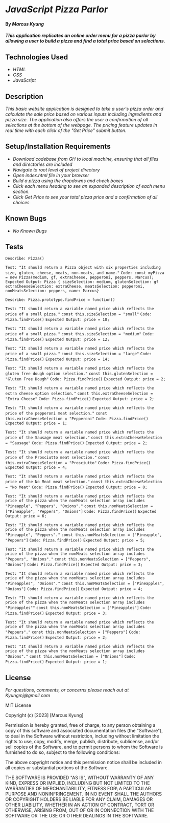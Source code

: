# _JavaScript Pizza Parlor_

#### By _**Marcus Kyung**_

#### _This application replicates an online order menu for a pizza parlor by allowing a user to build a pizza and find a total price based on selections._

## Technologies Used

* _HTML_
* _CSS_
* _JavaScript_

## Description

_This basic website application is designed to take a user's pizza order and calculate the sale price based on various inputs including ingredients and pizza size. The application also offers the user a confirmation of all selections at the bottom of the webpage. The pricing feature updates in real time with each click of the "Get Price" submit button._

## Setup/Installation Requirements

* _Download codebase from GH to local machine, ensuring that all files and directories are included_
* _Navigate to root level of project directory_
* _Open index.html file in your browser_
* _Build a pizza using the dropdowns and check boxes_
* _Click each menu heading to see an expanded description of each menu section._
* _Click Get Price to see your total pizza price and a confirmation of all choices_

## Known Bugs

* _No Known Bugs_

## Tests
```Describe: Pizza()```

```Test: "It should return a Pizza object with six properties including size, gluten, cheese, meats, non-meats, and name."```
```Code: const myPizza = new Pizza(medium, gf, extraCheese, pepperoni, peppers, Marcus);```
```Expected Output: Pizza { sizeSelection: medium, glutenSelection: gf extraCheeseSelection: extraCheese, meatsSelection: pepperoni, nonMeatsSelection: peppers, name: Marcus}```

```Describe: Pizza.prototype.findPrice = function()```

```Test: "It should return a variable named price which reflects the price of a small pizza."```
```const this.sizeSelection = "small"```
```Code: Pizza.findPrice()```
```Expected Output: price = 10;```

```Test: "It should return a variable named price which reflects the price of a small pizza."```
```const this.sizeSelection = "medium"```
```Code: Pizza.findPrice()```
```Expected Output: price = 12;```

```Test: "It should return a variable named price which reflects the price of a small pizza."```
```const this.sizeSelection = "large"```
```Code: Pizza.findPrice()```
```Expected Output: price = 14;```

```Test: "It should return a variable named price which reflects the gluten free dough option selection."```
```const this.glutenSelection = "Gluten Free Dough"```
```Code: Pizza.findPrice()```
```Expected Output: price = 2;```

```Test: "It should return a variable named price which reflects the extra cheese option selection."```
```const this.extraCheeseSelection = "Extra Cheese"```
```Code: Pizza.findPrice()```
```Expected Output: price = 2;```

```Test: "It should return a variable named price which reflects the price of the pepperoni meat selection."```
```const this.extraCheeseSelection = "Pepperoni"```
```Code: Pizza.findPrice()```
```Expected Output: price = 1;```

```Test: "It should return a variable named price which reflects the price of the Sausage meat selection."```
```const this.extraCheeseSelection = "Sausage"```
```Code: Pizza.findPrice()```
```Expected Output: price = 2;```

```Test: "It should return a variable named price which reflects the price of the Prosciutto meat selection."```
```const this.extraCheeseSelection = "Prosciutto"```
```Code: Pizza.findPrice()```
```Expected Output: price = 4;```

```Test: "It should return a variable named price which reflects the price of the No Meat meat selection."```
```const this.extraCheeseSelection = "No Meat"```
```Code: Pizza.findPrice()```
```Expected Output: price = 0;```

```Test: "It should return a variable named price which reflects the price of the pizza when the nonMeats selection array includes "Pineapple", "Peppers", "Onions"."```
```const this.nonMeatsSelection = ["Pineapple", "Peppers", "Onions"]```
```Code: Pizza.findPrice()```
```Expected Output: price = 6;```

```Test: "It should return a variable named price which reflects the price of the pizza when the nonMeats selection array includes "Pineapple", "Peppers"."```
```const this.nonMeatsSelection = ["Pineapple", "Peppers"]```
```Code: Pizza.findPrice()```
```Expected Output: price = 5;```

```Test: "It should return a variable named price which reflects the price of the pizza when the nonMeats selection array includes "Peppers", "Onions"."```
```const this.nonMeatsSelection = ["Peppers", "Onions"]```
```Code: Pizza.findPrice()```
```Expected Output: price = 3;```

```Test: "It should return a variable named price which reflects the price of the pizza when the nonMeats selection array includes "Pineapples", "Onions"."```
```const this.nonMeatsSelection = ["Pineapples", "Onions"]```
```Code: Pizza.findPrice()```
```Expected Output: price = 4;```

```Test: "It should return a variable named price which reflects the price of the pizza when the nonMeats selection array includes "Pineapples""```
```const this.nonMeatsSelection = ["Pineapples"]```
```Code: Pizza.findPrice()```
```Expected Output: price = 3;```

```Test: "It should return a variable named price which reflects the price of the pizza when the nonMeats selection array includes "Peppers"."```
```const this.nonMeatsSelection = ["Peppers"]```
```Code: Pizza.findPrice()```
```Expected Output: price = 2;```

```Test: "It should return a variable named price which reflects the price of the pizza when the nonMeats selection array includes "Onions"."```
```const this.nonMeatsSelection = ["Onions"]```
```Code: Pizza.findPrice()```
```Expected Output: price = 1;```







## License

_For questions, comments, or concerns please reach out at Kyungmj@gmail.com_

MIT License

Copyright (c) [2023] [Marcus Kyung]

Permission is hereby granted, free of charge, to any person obtaining a copy of this software and associated documentation files (the "Software"), to deal
in the Software without restriction, including without limitation the rights to use, copy, modify, merge, publish, distribute, sublicense, and/or sell copies of the Software, and to permit persons to whom the Software is furnished to do so, subject to the following conditions: 

The above copyright notice and this permission notice shall be included in all copies or substantial portions of the Software.

THE SOFTWARE IS PROVIDED "AS IS", WITHOUT WARRANTY OF ANY KIND, EXPRESS OR IMPLIED, INCLUDING BUT NOT LIMITED TO THE WARRANTIES OF MERCHANTABILITY, FITNESS FOR\ A PARTICULAR PURPOSE AND NONINFRINGEMENT. IN NO EVENT SHALL THE AUTHORS OR COPYRIGHT HOLDERS BE LIABLE FOR ANY CLAIM, DAMAGES OR OTHER LIABILITY, WHETHER IN AN ACTION OF CONTRACT, TORT OR OTHERWISE, ARISING FROM, OUT OF OR IN CONNECTION WITH THE SOFTWARE OR THE USE OR OTHER DEALINGS IN THE SOFTWARE.